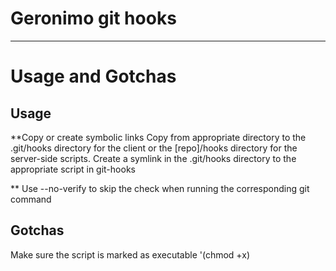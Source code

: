 # Geronimo git hooks

---

# Usage and Gotchas

## Usage

**Copy or create symbolic links 
 Copy from appropriate directory to the .git/hooks directory for the client or the [repo]/hooks directory for the server-side scripts.
 Create a symlink in the .git/hooks directory to the appropriate script in git-hooks
  
** Use --no-verify to skip the check when running the corresponding git command

## Gotchas 

Make sure the script is marked as executable '(chmod +x)
